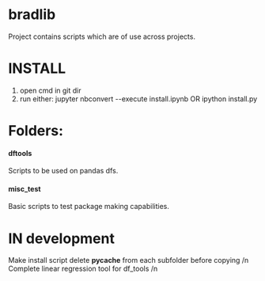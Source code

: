 # bradlib
Project contains scripts which are of use across projects.

# INSTALL
1) open cmd in git dir
2) run either:
jupyter nbconvert --execute install.ipynb
OR
ipython install.py



# Folders:
#### dftools
Scripts to be used on pandas dfs.

#### misc_test
Basic scripts to test package making capabilities.

# IN development
Make install script delete __pycache__ from each subfolder before copying /n
Complete linear regression tool for df_tools /n
